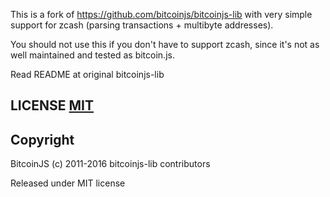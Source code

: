 This is a fork of https://github.com/bitcoinjs/bitcoinjs-lib with very simple support for zcash (parsing transactions + multibyte addresses).

You should not use this if you don't have to support zcash, since it's not as well maintained and tested as bitcoin.js.

Read README at original bitcoinjs-lib

## LICENSE [MIT](LICENSE)


## Copyright

BitcoinJS (c) 2011-2016 bitcoinjs-lib contributors

Released under MIT license
